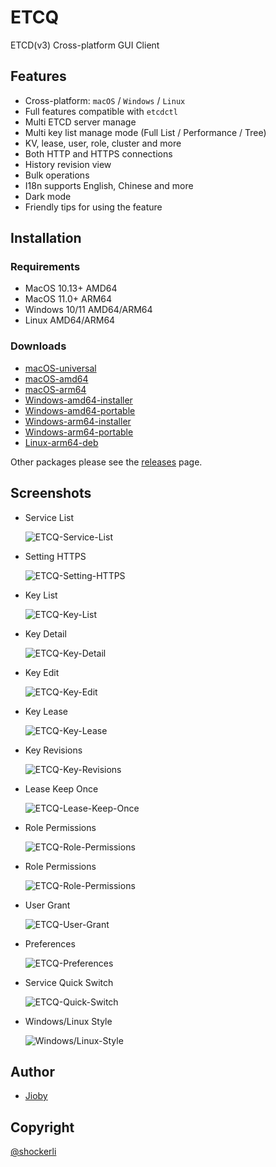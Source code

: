 # ETCQ

ETCD(v3) Cross-platform GUI Client


## Features
- Cross-platform: `macOS` / `Windows` / `Linux`
- Full features compatible with `etcdctl`
- Multi ETCD server manage
- Multi key list manage mode (Full List / Performance / Tree)
- KV, lease, user, role, cluster and more
- Both HTTP and HTTPS connections
- History revision view
- Bulk operations
- I18n supports English, Chinese and more
- Dark mode
- Friendly tips for using the feature


## Installation

### Requirements
- MacOS 10.13+ AMD64
- MacOS 11.0+ ARM64
- Windows 10/11 AMD64/ARM64
- Linux AMD64/ARM64

### Downloads
- [macOS-universal](https://github.com/shockerli/etcq/releases/latest/download/etcq-1.2.2-macos-universal.dmg)
- [macOS-amd64](https://github.com/shockerli/etcq/releases/latest/download/etcq-1.2.2-macos-amd64.dmg)
- [macOS-arm64](https://github.com/shockerli/etcq/releases/latest/download/etcq-1.2.2-macos-arm64.dmg)
- [Windows-amd64-installer](https://github.com/shockerli/etcq/releases/latest/download/etcq-1.2.2-windows-amd64-installer.exe)
- [Windows-amd64-portable](https://github.com/shockerli/etcq/releases/latest/download/etcq-1.2.2-windows-amd64-portable.exe)
- [Windows-arm64-installer](https://github.com/shockerli/etcq/releases/latest/download/etcq-1.2.2-windows-arm64-installer.exe)
- [Windows-arm64-portable](https://github.com/shockerli/etcq/releases/latest/download/etcq-1.2.2-windows-arm64-portable.exe)
- [Linux-arm64-deb](https://github.com/shockerli/etcq/releases/latest/download/etcq-1.2.2-linux-arm64.deb)

Other packages please see the [releases](https://github.com/shockerli/etcq/releases) page.



## Screenshots

- Service List

    ![ETCQ-Service-List](assets/etcq-service-list.png)

- Setting HTTPS

    ![ETCQ-Setting-HTTPS](assets/etcq-setting-https.png)

- Key List

    ![ETCQ-Key-List](assets/etcq-key-list.png)

- Key Detail

    ![ETCQ-Key-Detail](assets/etcq-key-detail.png)

- Key Edit

    ![ETCQ-Key-Edit](assets/etcq-key-edit.png)

- Key Lease

    ![ETCQ-Key-Lease](assets/etcq-key-lease.png)

- Key Revisions

    ![ETCQ-Key-Revisions](assets/etcq-key-revisions.png)

- Lease Keep Once

    ![ETCQ-Lease-Keep-Once](assets/etcq-lease-keep-once.png)

- Role Permissions

    ![ETCQ-Role-Permissions](assets/etcq-role-permissions.png)

- Role Permissions

    ![ETCQ-Role-Permissions](assets/etcq-role-permissions.png)

- User Grant

    ![ETCQ-User-Grant](assets/etcq-user-grant.png)

- Preferences

    ![ETCQ-Preferences](assets/etcq-preferences.png)

- Service Quick Switch

    ![ETCQ-Quick-Switch](assets/etcq-quick-switch.png)

- Windows/Linux Style

    ![Windows/Linux-Style](assets/etcq-windows-style.png)


## Author
- [Jioby](https://github.com/shockerli)

## Copyright
[@shockerli](https://github.com/shockerli)

